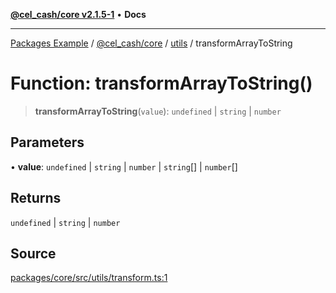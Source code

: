 [**@cel_cash/core v2.1.5-1**](../../README.md) • **Docs**

***

[Packages Example](../../../../README.md) / [@cel\_cash/core](../../README.md) / [utils](../README.md) / transformArrayToString

# Function: transformArrayToString()

> **transformArrayToString**(`value`): `undefined` \| `string` \| `number`

## Parameters

• **value**: `undefined` \| `string` \| `number` \| `string`[] \| `number`[]

## Returns

`undefined` \| `string` \| `number`

## Source

[packages/core/src/utils/transform.ts:1](https://github.com/Pyxlab/celcash/blob/a34e89ae69c9dcb41ba66226cb05c8c8b83b7cf4/packages/core/src/utils/transform.ts#L1)
